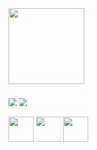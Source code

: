 <a href="https://github.com/henribarboza">
  <!-- <img height=200 align="center" src="https://github-readme-stats.vercel.app/api?username=henribarboza&theme=github_dark" /> -->
  <img height=150 align="center" src="https://github-readme-stats.vercel.app/api/top-langs?username=henribarboza&layout=compact&theme=github_dark&langs_count=8&card_width=320" />
</a>

##

<div> 
<!-- <a href="https://www.instagram.com/henri_barboza/" target="_blank"><img src="https://img.shields.io/badge/-Instagram-%23E4405F?style=for-the-badge&logo=instagram&logoColor=white" target="_blank"></a> -->
<a href ="mailto:henr.fe7@gmail.com"><img src="https://img.shields.io/badge/-Gmail-%23333?style=for-the-badge&logo=gmail&logoColor=white" target="_blank"></a>
<a href="https://www.linkedin.com/in/henri-barboza-4b2a34256" target="_blank"><img src="https://img.shields.io/badge/-LinkedIn-%230077B5?style=for-the-badge&logo=linkedin&logoColor=white" target="_blank"></a> 
</div>
<br>
<div>
<!-- <img height=50  src="https://cdn.jsdelivr.net/gh/devicons/devicon@latest/icons/html5/html5-plain.svg" /> -->
<!-- <img height=50 src="https://cdn.jsdelivr.net/gh/devicons/devicon@latest/icons/css3/css3-original.svg" /> -->
<img height=50  src="https://cdn.jsdelivr.net/gh/devicons/devicon@latest/icons/javascript/javascript-original.svg" />
<img height=50 src="https://cdn.jsdelivr.net/gh/devicons/devicon@latest/icons/php/php-original.svg" />
<img height=50  src="https://cdn.jsdelivr.net/gh/devicons/devicon@latest/icons/mysql/mysql-original.svg" />
<!-- <img height=50  src="https://cdn.jsdelivr.net/gh/devicons/devicon@latest/icons/react/react-original.svg" /> -->
<!-- <img height=50 src="https://cdn.jsdelivr.net/gh/devicons/devicon@latest/icons/csharp/csharp-original.svg" /> -->
<!-- <img height=50  src="https://cdn.jsdelivr.net/gh/devicons/devicon@latest/icons/python/python-original.svg" /> -->
</div>



<!-- <img align="center" alt="Henri-JS" height="40" whidth="50" src="https://cdn.jsdelivr.net/gh/devicons/devicon/icons/javascript/javascript-plain.svg" /> -->
      
